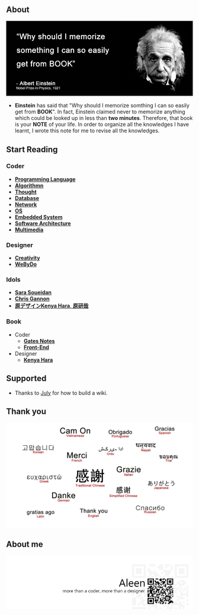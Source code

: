 ## About

<img src="./photo.png">

- **Einstein** has said that "Why should I memorize somthing I can so easily get from **BOOK**". In fact, Einstein claimed never to memorize anything which could be looked up in less than **two minutes**. Therefore, that book is your **NOTE** of your life. In order to organize all the knowledges I have learnt, I wrote this note for me to revise all the knowledges.

## Start Reading
### Coder
 * [**Programming Language**](./Programming/Programming%20Menu.md)
 * [**Algorithmn**](./Algorithmn/Algorithmn%20Menu.md)
 * [**Thought**](./Thought/Thought%20Menu.md)
 * [**Database**](./Database/Database.md)
 * [**Network**](./Network/Network.md)
 * [**OS**](./OS/OS.md)
 * [**Embedded System**](./Embedded_System/Embedded_System.md)
 * [**Software Architecture**](./Architecture/Architecture.md)
 * [**Multimedia**](./Multimedia/Multimedia.md)

### Designer
 * [**Creativity**](./Creativity/Creativity.md)
 * [**WeByDo**](http://www.webydo.com/)

### Idols
 * [**Sara Soueidan**](http://sarasoueidan.com/)
 * [**Chris Gannon**](http://blog.gannon.tv/)
 * [**原デザインKenya Hara**, **原研哉**](http://www.ndc.co.jp/hara/en/)

### Book

- Coder
 	- [**Gates Notes**](http://www.gatesnotes.com/books)
 	- [**Front-End**](./frontend/frontend.md)
- Designer
	- [**Kenya Hara**](./kenyahara/kenyahara.md)

## Supported
 * Thanks to [July](https://www.github.com/julycoding) for how to build a wiki.

## Thank you

<img src="./Thank_you.png">

## About me
<a href="http://aleen42.github.io/" target="_blank" ><img src="./pic/tail.gif"></a>
